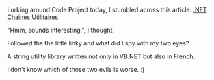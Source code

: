 Lurking around Code Project today, I stumbled across this article: [.NET
Chaines
Utilitaires](http://www.codeproject.com/Purgatory/stringutils.asp). 

"Hmm, sounds interesting.", I thought.

Followed the the little linky and what did I spy with my two eyes? 

A string utility library written not only in VB.NET but also in French.

I don't know which of those two evils is worse. :)

 
